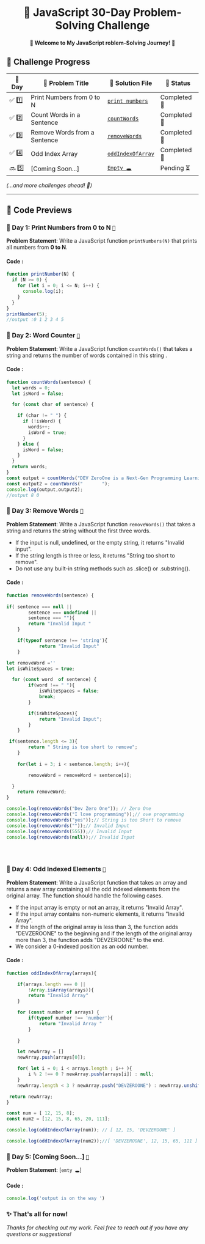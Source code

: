   <h1 align="center">🚀 JavaScript 30-Day Problem-Solving Challenge</h1>



<h4  align="center" > 🚀 Welcome to My JavaScript roblem-Solving Journey! 🎯 </h4> 


## 📅 Challenge Progress  

| 🔢 Day | 📌 Problem Title     | 📂 Solution File | 📆 Status |
|----|--------------------|-----------------|---|
| ✅ 1️⃣  | Print Numbers from 0 to N | [`print numbers`](problems/day1.js) | Completed 🎯 |
| ✅ 2️⃣  | Count Words in a Sentence | [`countWords`](problems/countWords(day2).js)  | Completed 🎯 |
| ✅ 3️⃣  | Remove Words from a Sentence | [`removeWords`](problems/removeWords.js) | Completed 🎯 |
| ✅ 4️⃣  | Odd Index Array | [`oddIndexOfArray`](problems/manipulationOddIndexArry.js) | Completed 🎯|
| 🔜 5️⃣  | [Coming Soon...] | [`Empty 🕳️`](#) | Pending ⏳ |
 <!--
| 🔜 6️⃣  | [Coming Soon...] | [`Empty 🕳️`](#) | Pending ⏳ |
| 🔜 7️⃣  | [Coming Soon...] | [`Empty 🕳️`](#) | Pending ⏳ |
| 🔜 8️⃣  | [Coming Soon...] | [`Empty 🕳️`](#) | Pending ⏳ |
| 🔜 9️⃣  | [Coming Soon...] | [`Empty 🕳️`](#) | Pending ⏳ |
| 🔜 🔟  | [Coming Soon...] | [`Empty 🕳️`](#) | Pending ⏳ |
| 🔜 1️⃣1️⃣ | [Coming Soon...] | [`Empty 🕳️`](#) | Pending ⏳ |
| 🔜 1️⃣2️⃣ | [Coming Soon...] | [`Empty 🕳️`](#) | Pending ⏳ |
| 🔜 1️⃣3️⃣ | [Coming Soon...] | [`Empty 🕳️`](#) | Pending ⏳ |
| 🔜 1️⃣4️⃣ | [Coming Soon...] | [`Empty 🕳️`](#) | Pending ⏳ |
| 🔜 1️⃣5️⃣ | [Coming Soon...] | [`Empty 🕳️`](#) | Pending ⏳ |
| 🔜 1️⃣6️⃣ | [Coming Soon...] | [`Empty 🕳️`](#) | Pending ⏳ |
| 🔜 1️⃣7️⃣ | [Coming Soon...] | [`Empty 🕳️`](#) | Pending ⏳ |
| 🔜 1️⃣8️⃣ | [Coming Soon...] | [`Empty 🕳️`](#) | Pending ⏳ |
| 🔜 1️⃣9️⃣ | [Coming Soon...] | [`Empty 🕳️`](#) | Pending ⏳ |
| 🔜 2️⃣0️⃣ | [Coming Soon...] | [`Empty 🕳️`](#) | Pending ⏳ |
| 🔜 2️⃣1️⃣ | [Coming Soon...] | [`Empty 🕳️`](#) | Pending ⏳ |
| 🔜 2️⃣2️⃣ | [Coming Soon...] | [`Empty 🕳️`](#) | Pending ⏳ |
| 🔜 2️⃣3️⃣ | [Coming Soon...] | [`Empty 🕳️`](#) | Pending ⏳ |
| 🔜 2️⃣4️⃣ | [Coming Soon...] | [`Empty 🕳️`](#) | Pending ⏳ |
| 🔜 2️⃣5️⃣ | [Coming Soon...] | [`Empty 🕳️`](#) | Pending ⏳ |
| 🔜 2️⃣6️⃣ | [Coming Soon...] | [`Empty 🕳️`](#) | Pending ⏳ |
| 🔜 2️⃣7️⃣ | [Coming Soon...] | [`Empty 🕳️`](#) | Pending ⏳ |
| 🔜 2️⃣8️⃣ | [Coming Soon...] | [`Empty 🕳️`](#) | Pending ⏳ |
| 🔜 2️⃣9️⃣ | [Coming Soon...] | [`Empty 🕳️`](#) | Pending ⏳ |
| 🔜 3️⃣0️⃣ | [Coming Soon...] | [`Empty 🕳️`](#) | Pending ⏳ |
  -->

 
_(...and more challenges ahead! 💪)_  

---

## 📂 Code Previews

### 📝 Day 1: Print Numbers from 0 to N [`🔗`](problems/day1.js)
**Problem Statement**: Write a JavaScript function `printNumbers(N)` that prints all numbers from **0 to N**.

#### Code :
```javascript
function printNumber(N) {
  if (N >= 0) {
    for (let i = 0; i <= N; i++) {
      console.log(i);
    }
  }
}
printNumber(5);
//output :0 1 2 3 4 5

```
### 📝 Day 2: Word Counter [`🔗`](problems/countWords(day2).js)
**Problem Statement**: Write a JavaScript function `countWords()`  that takes a string and returns the number of words contained in this string .
#### Code :
```javascript
function countWords(sentence) {
  let words = 0;
  let isWord = false;

  for (const char of sentence) {

    if (char != " ") {
      if (!isWord) {
        words++;
        isWord = true;
      }
    } else {
      isWord = false;
    }
  }
  return words;
}
const output = countWords("DEV ZeroOne is a Next-Gen Programming Learning Platform.");
const output2 = countWords("       ");
console.log(output,output2);
//output 8 0
```

### 📝 Day 3: Remove Words [`🔗`](problems/removeWords.js)
**Problem Statement**: Write a JavaScript function `removeWords()` that takes a string and returns the string without the first three words.
- If the input is null, undefined, or the empty string, it returns "Invalid input".
-  If the string length is three or less, it returns "String too short to remove".
- Do not use any built-in string methods such as .slice() or .substring().
#### Code :
```javascript
function removeWords(sentence) {
 
if( sentence === null ||
        sentence === undefined || 
        sentence === ""){
        return "Invalid Input "
    }

    if(typeof sentence !== 'string'){
            return "Invalid Input"    
    }  

let removeWord =''
let isWhiteSpaces = true;

  for (const word  of sentence) {
        if(word !== " "){
            isWhiteSpaces = false;
            break;
        }

        if(isWhiteSpaces){
            return "Invalid Input";
        }
    }

 if(sentence.length <= 3){
        return " String is too short to remove";
    }
    
    for(let i = 3; i < sentence.length; i++){

        removeWord = removeWord + sentence[i];

  }
    return removeWord;
}

console.log(removeWords("Dev Zero One")); // Zero One
console.log(removeWords("I love programming"));// ove programming
console.log(removeWords("yes"));// String is too Short to remove
console.log(removeWords(""));// Invalid Input
console.log(removeWords(555));// Invalid Input
console.log(removeWords(null));// Invalid Input


 
```
### 📝 Day 4: Odd Indexed Elements [`🔗`](problems/manipulationOddIndexArry.js)
**Problem Statement**: Write a JavaScript function that takes an array and returns a new array containing all the odd indexed elements from the original array. The function should handle the following cases.
- If the input array is empty or not an array, it returns "Invalid Array".
- If the input array contains non-numeric elements, it returns "Invalid Array".
- If the length of the original array is less than 3, the function adds "DEVZEROONE" to the beginning and if the length of the original array more than 3, the function adds "DEVZEROONE" to the end.
- We consider a 0-indexed position as an odd number.
#### Code :
```javascript
function oddIndexOfArray(arrays){

    if(arrays.length === 0 || 
        !Array.isArray(arrays)){
        return "Invalid Array"
    }

    for (const number of arrays) {
        if(typeof number !== 'number'){
            return "Invalid Array "
        }
       
    }

    let newArray = []
    newArray.push(arrays[0]);

    for( let i = 0; i < arrays.length ; i++ ){
        i % 2 !== 0 ? newArray.push(arrays[i]) : null;
    }
    newArray.length < 3 ? newArray.push("DEVZEROONE") : newArray.unshift("DEVZEROONE");

 return newArray;
}

const num = [ 12, 15, 8];
const num2 = [12, 15, 8, 65, 20, 111];

console.log(oddIndexOfArray(num)); // [ 12, 15, 'DEVZEROONE' ]

console.log(oddIndexOfArray(num2));//[ 'DEVZEROONE', 12, 15, 65, 111 ]

```


### 📝 Day 5: [Coming Soon...] [`🔗`](#)
**Problem Statement**: [`emty 🕳️`]
#### Code :
```javascript
console.log('output is on the way ')

```
<!--  
### 📝 Day 6: [Coming Soon...] [`🔗`](#)
**Problem Statement**: [`emty 🕳️`]
#### Code :
```javascript 
console.log('output is on the way ')

```

 ### 📝 Day 7: [Coming Soon...] [`🔗`](#) 
 **Problem Statement**: 

 #### Code: 
```javascript  
console.log('output is on the way ')
``` 
### 📝 Day 8: [Coming Soon...] [`🔗`](#) 
**Problem Statement**: 
#### Code: 
```javascript  
console.log('output is on the way ')
``` 
### 📝 Day 9: [Coming Soon...] [`🔗`](#) **Problem Statement**: 
#### Code:  
```javascript  
console.log('output is on the way ')
``` 
### 📝 Day 10: [Coming Soon...] [`🔗`](#) **Problem Statement**: 
#### Code:  
```javascript  
console.log('output is on the way ')
``` 
### 📝 Day 11: [Coming Soon...] [`🔗`](#) **Problem Statement**: 
#### Code:  
```javascript  
console.log('output is on the way ')
``` 
### 📝 Day 12: [Coming Soon...] [`🔗`](#) **Problem Statement**: 
#### Code:  
```javascript  
console.log('output is on the way ')
``` 
### 📝 Day 13: [Coming Soon...] [`🔗`](#) **Problem Statement**: 
#### Code:  
```javascript  
console.log('output is on the way ')
``` 
### 📝 Day 14: [Coming Soon...] [`🔗`](#) **Problem Statement**: 
#### Code:  
```javascript  
console.log('output is on the way ')
``` 
### 📝 Day 15: [Coming Soon...] [`🔗`](#) **Problem Statement**: 
#### Code:  
```javascript  
console.log('output is on the way ')
``` 
### 📝 Day 16: [Coming Soon...] [`🔗`](#) **Problem Statement**: 
#### Code:  
```javascript  
console.log('output is on the way ')
``` 
### 📝 Day 17: [Coming Soon...] [`🔗`](#) **Problem Statement**: 
#### Code:  
```javascript  
console.log('output is on the way ')
``` 
### 📝 Day 18: [Coming Soon...] [`🔗`](#) **Problem Statement**: 
#### Code:  
```javascript  
console.log('output is on the way ')
``` 
### 📝 Day 19: [Coming Soon...] [`🔗`](#) **Problem Statement**: 
#### Code:  
```javascript  
console.log('output is on the way ')
``` 
### 📝 Day 20: [Coming Soon...] [`🔗`](#) **Problem Statement**: 
#### Code:  
```javascript  
console.log('output is on the way ')
``` 
### 📝 Day 21: [Coming Soon...] [`🔗`](#) **Problem Statement**: 
#### Code:  
```javascript  
console.log('output is on the way ')
``` 
### 📝 Day 22: [Coming Soon...] [`🔗`](#) **Problem Statement**: 
#### Code:  
```javascript  
console.log('output is on the way ')
``` 
### 📝 Day 23: [Coming Soon...] [`🔗`](#) **Problem Statement**: 
#### Code:  
```javascript  
console.log('output is on the way ')
``` 
### 📝 Day 24: [Coming Soon...] [`🔗`](#) **Problem Statement**: 
#### Code:  
```javascript  
console.log('output is on the way ')
``` 
### 📝 Day 25: [Coming Soon...] [`🔗`](#) **Problem Statement**: 
#### Code:  
```javascript  
console.log('output is on the way ')
``` 
### 📝 Day 26: [Coming Soon...] [`🔗`](#) **Problem Statement**: 
#### Code:  
```javascript  
console.log('output is on the way ')
``` 
### 📝 Day 27: [Coming Soon...] [`🔗`](#) **Problem Statement**: 
#### Code:  
```javascript  
console.log('output is on the way ')
``` 
### 📝 Day 28: [Coming Soon...] [`🔗`](#) **Problem Statement**: 
#### Code:  
```javascript  
console.log('output is on the way ')
``` 
### 📝 Day 29: [Coming Soon...] [`🔗`](#) **Problem Statement**: 
#### Code:  
```javascript  
console.log('output is on the way ')
``` 
### 📝 Day 30: [Coming Soon...] [`🔗`](#) **Problem Statement**: 
#### Code:  
```javascript  
console.log('output is on the way ')
``` 
-->
### ✨ That's all for now!

*Thanks for checking out my work. Feel free to reach out if you have any questions or suggestions!*
